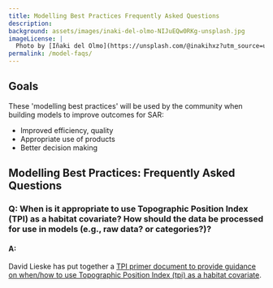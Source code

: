```yaml
---
title: Modelling Best Practices Frequently Asked Questions
description: 
background: assets/images/inaki-del-olmo-NIJuEQw0RKg-unsplash.jpg
imageLicense: |
  Photo by [Iñaki del Olmo](https://unsplash.com/@inakihxz?utm_source=unsplash&utm_medium=referral&utm_content=creditCopyText) on [Unsplash](https://unsplash.com/@inakihxz?utm_source=unsplash&utm_medium=referral&utm_content=creditCopyText)  
permalink: /model-faqs/
---
```


## Goals

These 'modelling best practices' will be used by the community when building models to improve outcomes for SAR:
* Improved efficiency, quality
* Appropriate use of products
* Better decision making

## Modelling Best Practices: Frequently Asked Questions

### Q: When is it appropriate to use Topographic Position Index (TPI) as a habitat covariate? How should the data be processed for use in models (e.g., raw data? or categories?)?

#### A:
David Lieske has put together a [TPI primer document to provide guidance on when/how to use Topographic Position Index (tpi) as a habitat covariate](../assets/model-faqs/Notes-TPI.pdf).